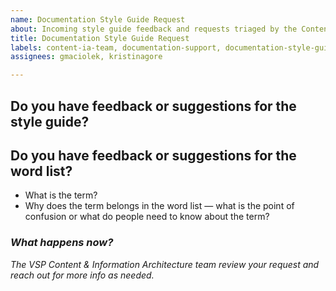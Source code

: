```yaml
---
name: Documentation Style Guide Request
about: Incoming style guide feedback and requests triaged by the Content & IA team. This template is linked to from the VSP documentation style guide.
title: Documentation Style Guide Request
labels: content-ia-team, documentation-support, documentation-style-guide
assignees: gmaciolek, kristinagore

---
```

## Do you have feedback or suggestions for the style guide?

## Do you have feedback or suggestions for the word list?
- What is the term?
- Why does the term belongs in the word list — what is the point of confusion or what do people need to know about the term?

### _What happens now?_ 
_The VSP Content & Information Architecture team review your request and reach out for more info as needed._
